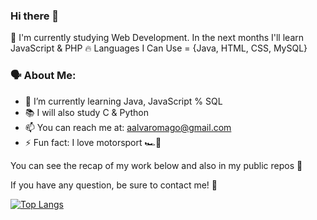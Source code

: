 ### Hi there 👋

🙌 I'm currently studying Web Development. In the next months I'll learn JavaScript & PHP
🔥 Languages I Can Use = {Java, HTML, CSS, MySQL}

### 🗣️ About Me:

- 🧠 I’m currently learning Java, JavaScript % SQL 
- 📚 I will also study C & Python
- 📫 You can reach me at: aalvaromago@gmail.com
- ⚡ Fun fact: I love motorsport 🏎️💨

You can see the recap of my work below and also in my public repos 👀

If you have any question, be sure to contact me! 🤙

[![Top Langs](https://github-readme-stats.vercel.app/api/top-langs/?username=alvaromago&theme=dark&layout=compact&langs_count=6)](https://github.com/anuraghazra/github-readme-stats)
